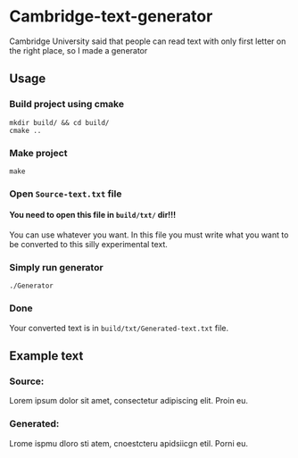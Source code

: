 # Cambridge-text-generator
Cambridge University said that people can read text with only first letter on the right place, so I made a generator

## Usage
### Build project using cmake
```
mkdir build/ && cd build/
cmake ..
```
### Make project
```
make
```
### Open `Source-text.txt` file
#### You need to open this file in `build/txt/` dir!!!
You can use whatever you want. In this file you must write what you want to be converted to this silly experimental text.
### Simply run generator
```
./Generator
```
### Done
Your converted text is in `build/txt/Generated-text.txt` file.

## Example text
### Source:
Lorem ipsum dolor sit amet, consectetur adipiscing elit. Proin eu.
### Generated:
Lrome ispmu dloro sti atem, cnoestcteru apidsiicgn etil. Porni eu.
